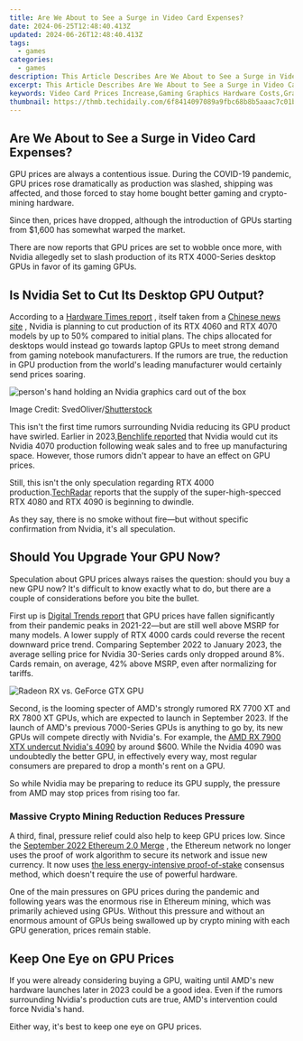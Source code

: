 ```yaml
---
title: Are We About to See a Surge in Video Card Expenses?
date: 2024-06-25T12:48:40.413Z
updated: 2024-06-26T12:48:40.413Z
tags:
  - games
categories:
  - games
description: This Article Describes Are We About to See a Surge in Video Card Expenses?
excerpt: This Article Describes Are We About to See a Surge in Video Card Expenses?
keywords: Video Card Prices Increase,Gaming Graphics Hardware Costs,Graphics Card Market Trend Analysis,High-End GPU Pricing Forecast,Video Card Expenditure Surge Impact,Graphics Cards Economics and Prices,Video Card Investment Considerations
thumbnail: https://thmb.techidaily.com/6f8414097089a9fbc68b8b5aaac7c01bdc6e5c33b0986ef04ba67ea8a7553849.jpg
---
```


## Are We About to See a Surge in Video Card Expenses?

 GPU prices are always a contentious issue. During the COVID-19 pandemic, GPU prices rose dramatically as production was slashed, shipping was affected, and those forced to stay home bought better gaming and crypto-mining hardware.

 Since then, prices have dropped, although the introduction of GPUs starting from $1,600 has somewhat warped the market.

 There are now reports that GPU prices are set to wobble once more, with Nvidia allegedly set to slash production of its RTX 4000-Series desktop GPUs in favor of its gaming GPUs.

## Is Nvidia Set to Cut Its Desktop GPU Output?

 According to a [Hardware Times report](https://www.hardwaretimes.com/nvidia-may-reduce-supply-of-rtx-4060-4070-desktop-cards-to-make-more-notebook-gpus/) , itself taken from a [Chinese news site](https://news.mydrivers.com/1/928/928738.htm) , Nvidia is planning to cut production of its RTX 4060 and RTX 4070 models by up to 50% compared to initial plans. The chips allocated for desktops would instead go towards laptop GPUs to meet strong demand from gaming notebook manufacturers. If the rumors are true, the reduction in GPU production from the world's leading manufacturer would certainly send prices soaring.

![person's hand holding an Nvidia graphics card out of the box](https://static1.makeuseofimages.com/wordpress/wp-content/uploads/2023/04/nvidia-graphics-card.jpg)

 Image Credit: SvedOliver/[Shutterstock](https://www.shutterstock.com/image-photo/high-end-graphics-card-closeup-1950126406)

 This isn't the first time rumors surrounding Nvidia reducing its GPU product have swirled. Earlier in 2023,[Benchlife reported](https://benchlife.info/nvidia-might-stop-geforce-rtx-4070-gpu-for-china-market/) that Nvidia would cut its Nvidia 4070 production following weak sales and to free up manufacturing space. However, those rumors didn't appear to have an effect on GPU prices.

 Still, this isn't the only speculation regarding RTX 4000 production.[TechRadar](https://www.techradar.com/computing/gpu/nvidia-rumored-to-halt-rtx-4000-production-is-a-perfect-storm-coming-for-gpu-price-rises) reports that the supply of the super-high-specced RTX 4080 and RTX 4090 is beginning to dwindle.

 As they say, there is no smoke without fire—but without specific confirmation from Nvidia, it's all speculation.

## Should You Upgrade Your GPU Now?

 Speculation about GPU prices always raises the question: should you buy a new GPU now? It's difficult to know exactly what to do, but there are a couple of considerations before you bite the bullet.

 First up is [Digital Trends report](https://www.digitaltrends.com/computing/gpu-prices-2020-vs-2023-compared/) that GPU prices have fallen significantly from their pandemic peaks in 2021-22—but are still well above MSRP for many models. A lower supply of RTX 4000 cards could reverse the recent downward price trend. Comparing September 2022 to January 2023, the average selling price for Nvidia 30-Series cards only dropped around 8%. Cards remain, on average, 42% above MSRP, even after normalizing for tariffs.

![Radeon RX vs. GeForce GTX GPU](https://static1.makeuseofimages.com/wordpress/wp-content/uploads/2023/05/radeon-rx-vs-geforce-gtx-gpu.jpg)

 Second, is the looming specter of AMD's strongly rumored RX 7700 XT and RX 7800 XT GPUs, which are expected to launch in September 2023\. If the launch of AMD's previous 7000-Series GPUs is anything to go by, its new GPUs will compete directly with Nvidia's. For example, the [AMD RX 7900 XTX undercut Nvidia's 4090](https://www.makeuseof.com/amd-7900-xtx-dethrone-nvidia/) by around $600\. While the Nvidia 4090 was undoubtedly the better GPU, in effectively every way, most regular consumers are prepared to drop a month's rent on a GPU.

 So while Nvidia may be preparing to reduce its GPU supply, the pressure from AMD may stop prices from rising too far.

### Massive Crypto Mining Reduction Reduces Pressure

 A third, final, pressure relief could also help to keep GPU prices low. Since the [September 2022 Ethereum 2.0 Merge](https://www.makeuseof.com/what-is-the-ethereum-2-merge/) , the Ethereum network no longer uses the proof of work algorithm to secure its network and issue new currency. It now uses [the less energy-intensive proof-of-stake](https://www.makeuseof.com/proof-of-work-vs-proof-of-stake-which-is-better/) consensus method, which doesn't require the use of powerful hardware.

 One of the main pressures on GPU prices during the pandemic and following years was the enormous rise in Ethereum mining, which was primarily achieved using GPUs. Without this pressure and without an enormous amount of GPUs being swallowed up by crypto mining with each GPU generation, prices remain stable.

## Keep One Eye on GPU Prices

 If you were already considering buying a GPU, waiting until AMD's new hardware launches later in 2023 could be a good idea. Even if the rumors surrounding Nvidia's production cuts are true, AMD's intervention could force Nvidia's hand.

Either way, it's best to keep one eye on GPU prices.


<ins class="adsbygoogle"
     style="display:block"
     data-ad-format="autorelaxed"
     data-ad-client="ca-pub-7571918770474297"
     data-ad-slot="1223367746"></ins>



<ins class="adsbygoogle"
     style="display:block"
     data-ad-client="ca-pub-7571918770474297"
     data-ad-slot="8358498916"
     data-ad-format="auto"
     data-full-width-responsive="true"></ins>


